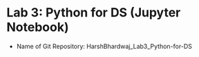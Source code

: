 # Lab 3: Python for DS (Jupyter Notebook)
- Name of Git Repository: HarshBhardwaj_Lab3_Python-for-DS
